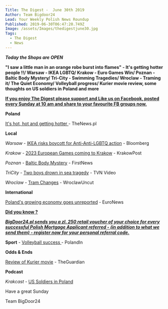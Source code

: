 ```yaml
---
Title: The Digest -  June 30th 2019
Author: Team Bigdoor24
Lead: Your Weekly Polish News Roundup
Published: 2019-06-30T06:47:20.749Z
Image: /assets/Images/thedigestjune30.jpg
Tags:
  - The Digest
  - News
---
```

**_Today the Shops are OPEN_**

**"I saw a little man in an orange robe burst into flames" -  It's getting hotter people !!/ Warsaw - IKEA LGBTQ/ Krakow - Euro Games Win/ Poznan - Baltic Body Mystery/ Tri-City - Swimming Tragedies/ Wroclaw - Traming it/ The Quiet Economy/ Volleyball progress/ Kurier movie review, some thoughts on US soldiers in Poland and more**

[**If you enjoy The Digest please support and Like us on Facebook, posted every Sunday at 10 am and share to your favourite FB groups now.**](https://www.facebook.com/bigdoor24/)

<div class="sharethis-inline-share-buttons"></div>

**Poland**

[It's hot, hot and getting hotter ](http://thenews.pl/1/9/Artykul/427278,Meteorologists-warn-of-heatwave-in-Poland-)- TheNews.pl

**Local**

_Warsaw_ - [IKEA risks boycott for Anti-Anti-LGBTQ action](https://www.bloomberg.com/news/articles/2019-06-28/ikea-risks-boycott-in-poland-after-wading-into-gay-rights-debate) - Bloomberg

_Krakow_  - [2023 European Games coming to Krakow](http://www.krakowpost.com/21572/2019/06/krakow-to-host-2023-european-games) - KrakowPost

_Poznan_ - [Baltic Body Mystery](https://www.thefirstnews.com/article/corpse-found-on-wwii-ship-wreck-could-be-poznan-diver-who-disappeared-7-years-ago-6537) - FirstNews 

_TriCity_ - [Two boys drown in sea tragedy](https://www.tvn24.pl/tvn24-news-in-english,157,m/poland-two-teenage-boys-drowned-in-the-sea-in-gdansk,948438.html) - TVN Video

_Wroclaw_ - [Tram Changes](http://wroclawuncut.com/2019/06/19/major-public-transport-route-changes-coming-on-saturday/) - WroclawUncut

**International**

[Poland's growing economy goes unreported](https://www.euronews.com/2019/06/25/how-poland-s-golden-age-of-economic-growth-is-going-unreported-view) - EuroNews

[**Did you know ?**](https://bigdoor24.pl/)

[**_BigDoor24.pl sends you a zl. 250 retail voucher of your choice for every successful Polish Mortgage Applicant referred - (in addition to what we send them) - register now for your personal referral code._**](https://bigdoor24.pl/)

**Sport** - [Volleyball success ](https://polandin.com/43275228/volleyball-poland-within-arms-reach-of-final-six)- PolandIn

**Odds & Ends**

[Review of Kurier movie](https://www.theguardian.com/film/2019/jun/26/kurier-review-wladyslaw-pasikowski-philippe-tlokinski) - TheGuardian

**Podcast**

_Krakcast_ - [US Soldiers in Poland](https://www.krakcast.pl/e/krakcast-chat-%e2%80%93-us-bases-in-poland/)



Have a great Sunday

Team BigDoor24
